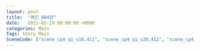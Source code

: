 ```yaml
---
layout: post
title:  "메인_004장"
date:   2021-02-19 08:00:00 +0000
categories: Main
Tags: Story Main
SceneCode: ["scene_cp4_q1_s10,411", "scene_cp4_q1_s20,412", "scene_cp4_q2_s10,421", "scene_cp4_q2_s20,422", "scene_cp4_q3_s10,431", "scene_cp4_q3_s20,432", "scene_cp4_q4_s10,441", "scene_cp4_q4_s20,442", "scene_cp4_q4_s30,443"]
---
```

